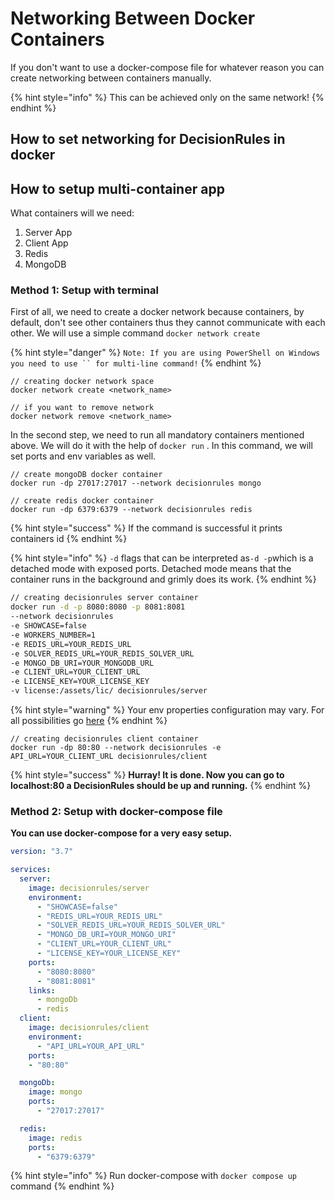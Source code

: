 # Networking Between Docker Containers

If you don't want to use a docker-compose file for whatever reason you can create networking between containers manually.

{% hint style="info" %}
This can be achieved only on the same network!
{% endhint %}

## How to set networking for DecisionRules in docker

## How to setup multi-container app

What containers will we need:

1. Server App
2. Client App
3. Redis
4. MongoDB

### Method 1: Setup with terminal

First of all, we need to create a docker network because containers, by default, don't see other containers thus they cannot communicate with each other. We will use a simple command `docker network create`

{% hint style="danger" %}
`Note: If you are using PowerShell on Windows you need to use `` for multi-line command!`
{% endhint %}

```
// creating docker network space
docker network create <network_name>

// if you want to remove network
docker network remove <network_name>
```

In the second step, we need to run all mandatory containers mentioned above. We will do it with the help of `docker run` . In this command, we will set ports and env variables as well.

```
// create mongoDB docker container
docker run -dp 27017:27017 --network decisionrules mongo
```

```
// create redis docker container
docker run -dp 6379:6379 --network decisionrules redis
```

{% hint style="success" %}
If the command is successful it prints containers id
{% endhint %}

{% hint style="info" %}
`-d` flags that can be interpreted as`-d -p`which is a detached mode with exposed ports. Detached mode means that the container runs in the background and grimly does its work.
{% endhint %}

```bash
// creating decisionrules server container
docker run -d -p 8080:8080 -p 8081:8081 
--network decisionrules
-e SHOWCASE=false
-e WORKERS_NUMBER=1
-e REDIS_URL=YOUR_REDIS_URL
-e SOLVER_REDIS_URL=YOUR_REDIS_SOLVER_URL
-e MONGO_DB_URI=YOUR_MONGODB_URL
-e CLIENT_URL=YOUR_CLIENT_URL
-e LICENSE_KEY=YOUR_LICENSE_KEY
-v license:/assets/lic/ decisionrules/server
```

{% hint style="warning" %}
Your env properties configuration may vary. For all possibilities go [here](../containers-environmental-variables.md)
{% endhint %}

```
// creating decisionrules client container
docker run -dp 80:80 --network decisionrules -e API_URL=YOUR_CLIENT_URL decisionrules/client
```

{% hint style="success" %}
**Hurray! It is done. Now you can go to localhost:80 a DecisionRules should be up and running.**
{% endhint %}

### **Method 2: Setup with docker-compose file**

**You can use docker-compose for a very easy setup.**

```yaml
version: "3.7"

services:
  server:
    image: decisionrules/server
    environment:
      - "SHOWCASE=false"
      - "REDIS_URL=YOUR_REDIS_URL"
      - "SOLVER_REDIS_URL=YOUR_REDIS_SOLVER_URL"
      - "MONGO_DB_URI=YOUR_MONGO_URI"
      - "CLIENT_URL=YOUR_CLIENT_URL"
      - "LICENSE_KEY=YOUR_LICENSE_KEY"
    ports:
      - "8080:8080"
      - "8081:8081"
    links:
      - mongoDb
      - redis
  client:
    image: decisionrules/client
    environment:
      - "API_URL=YOUR_API_URL"
    ports:
    - "80:80"

  mongoDb:
    image: mongo
    ports:
      - "27017:27017"

  redis:
    image: redis
    ports:
      - "6379:6379"
```

{% hint style="info" %}
Run docker-compose with `docker compose up` command
{% endhint %}
